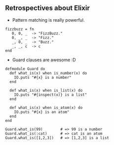 ## Retrospectives about Elixir

- Pattern matching is really powerful.

```
fizzbuzz = fn 
   0, 0, _  -> "FizzBuzz."
   0, _, _  -> "Fizz."
   _, 0, _  -> "Buzz."
   _, _, c  -> c
end
```

- Guard clauses are awesome :D

```
defmodule Guard do
  def what_is(x) when is_number(x) do
    IO.puts "#{x} is a number"
  end

  def what_is(x) when is_list(x) do
    IO.puts "#{inspect(x)} is a list"
  end

  def what_is(x) when is_atom(x) do
    IO.puts "#{x} is an atom"
  end
end

Guard.what_is(99)        # => 99 is a number
Guard.what_is(:cat)      # => cat is an atom
Guard.what_is([1,2,3])   # => [1,2,3] is a list
```

